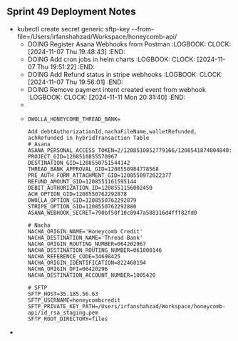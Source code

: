 ## Sprint 49 Deployment Notes
- kubectl create secret generic sftp-key --from-file=/Users/irfanshahzad/Workspace/honeycomb-api/
	- DOING Register Asana Webhooks from Postman
	  :LOGBOOK:
	  CLOCK: [2024-11-07 Thu 19:48:43]
	  :END:
	- DOING Add cron jobs in helm charts
	  :LOGBOOK:
	  CLOCK: [2024-11-07 Thu 19:51:22]
	  :END:
	- DOING Add Refund status in stripe webhooks
	  :LOGBOOK:
	  CLOCK: [2024-11-07 Thu 19:56:01]
	  :END:
	- DOING Remove payment intent created event from webhook
	  :LOGBOOK:
	  CLOCK: [2024-11-11 Mon 20:31:40]
	  :END:
	-
	- ```apl
	  DWOLLA_HONEYCOMB_THREAD_BANK=
	  
	  Add debtAuthorizationId,nachaFileName,walletRefunded, achRefunded in hybridTransaction Table
	  # Asana
	  ASANA_PERSONAL_ACCESS_TOKEN=2/1208510852779166/1208541874804840:61b8370991a32a3ee4d9fca9782d184d
	  PROJECT_GID=1208510855570967
	  DESTINATION_GID=1208550751544142
	  THREAD_BANK_APPROVAL_GID=1208550984778568
	  PRE_AUTH_FORM_ATTACHMENT_GID=1208550972022377
	  REFUND_AMOUNT_GID=1208551161595144
	  DEBIT_AUTHORIZATION_ID=1208551156002450
	  ACH_OPTION_GID=1208550762292878
	  DWOLLA_OPTION_GID=1208550762292879
	  STRIPE_OPTION_GID=1208550762292880
	  ASANA_WEBHOOK_SECRET=790bf50f10c8947a588316d4fff82fd0
	  
	  # Nacha
	  NACHA_ORIGIN_NAME='Honeycomb Credit'
	  NACHA_DESTINATION_NAME='Thread Bank'
	  NACHA_ORIGIN_ROUTING_NUMBER=064202967
	  NACHA_DESTINATION_ROUTING_NUMBER=061000146
	  NACHA_REFERENCE_CODE=34698425
	  NACHA_ORIGIN_IDENTIFICATION=822460194
	  NACHA_ORIGIN_DFI=06420296
	  NACHA_DESTINATION_ACCOUNT_NUMBER=1005420
	  
	  # SFTP
	  SFTP_HOST=35.185.56.63
	  SFTP_USERNAME=honeycombcredit
	  SFTP_PRIVATE_KEY_PATH=/Users/irfanshahzad/Workspace/honeycomb-api/id_rsa_staging.pem
	  SFTP_ROOT_DIRECTORY=files
	  ```
-